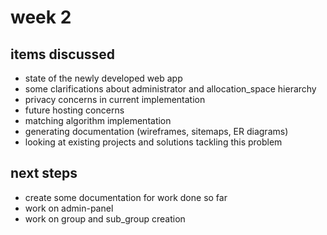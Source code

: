 # week 2

## items discussed

- state of the newly developed web app
- some clarifications about administrator and allocation_space hierarchy
- privacy concerns in current implementation
- future hosting concerns
- matching algorithm implementation
- generating documentation (wireframes, sitemaps, ER diagrams)
- looking at existing projects and solutions tackling this problem

## next steps

- create some documentation for work done so far
- work on admin-panel
- work on group and sub_group creation
